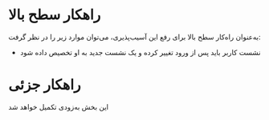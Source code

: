 # راهکار سطح بالا
به‌عنوان راه‌کار سطح بالا برای رفع این آسیب‌پذیری، می‌توان موارد زیر را در نظر گرفت:
* نشست کاربر باید پس از ورود تغییر کرده و یک نشست جدید به او تخصیص داده شود
# راهکار جزئی
این بخش به‌زودی تکمیل خواهد شد